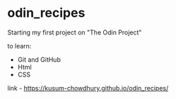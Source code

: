 # odin_recipes
 
 Starting my first project on "The Odin Project"

 to learn:
 * Git and GitHub
 * Html
 * CSS

link - https://kusum-chowdhury.github.io/odin_recipes/